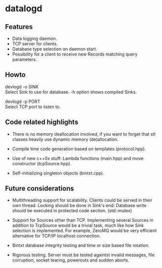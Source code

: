 datalogd
========


Features
--------
- Data logging daemon.
- TCP server for clients.
- Database type selection on daemon start.
- Possibility for a client to receive new Records matching query parameters.


Howto
-----
devlogd -o SINK  
Select Sink to use for database. -h option shows compiled Sinks.

devlogd -p PORT  
Select TCP port to listen to.


Code related highlights
-----------------------
- There is no memory deallocation involved, if you want to forget that stl classes heavily use dynamic memory (de)allocation.

- Compile time code generation based on templates (protocol.hpp).

- Use of new c++0x stuff: Lambda functions (main.hpp) and move constructor (tcpSource.hpp).

- Self-initializing singleton objects (bintxt.cpp).


Future considerations
---------------------
- Multithreading support for scalability. Clients could be served in their own thread. Locking should be done in Sink's end: Database write should be executed in protected code section. (std::mutex)

- Support for Sources other than TCP. Implementing several Sources in addition to TcpSource would be a trivial task, much like how Sink selection is implemented. For example, ZeroMQ would be very efficient alternative for TCP/IP localhost connection.

- Bintxt database integrity testing and time or size based file rotation. 

- Rigorous testing. Server must be tested againtst invalid messages, file corruption, socket tearing, powerouts and sudden aborts.

